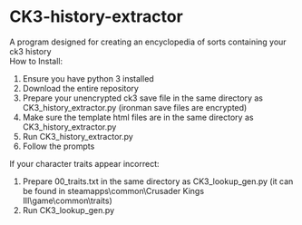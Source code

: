 # CK3-history-extractor
A program designed for creating an encyclopedia of sorts containing your ck3 history
<br>
How to Install:
<ol>
<li>Ensure you have python 3 installed</li>
<li>Download the entire repository</li>
<li>Prepare your unencrypted ck3 save file in the same directory as CK3_history_extractor.py (ironman save files are encrypted)</li>
<li>Make sure the template html files are in the same directory as CK3_history_extractor.py</li>
<li>Run CK3_history_extractor.py</li>
<li>Follow the prompts</li>
</ol>
If your character traits appear incorrect:
<ol>
<li>Prepare 00_traits.txt in the same directory as CK3_lookup_gen.py (it can be found in steamapps\common\Crusader Kings III\game\common\traits)</li>
<li>Run CK3_lookup_gen.py</li>
</ol>
